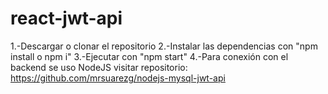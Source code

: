 # react-jwt-api
1.-Descargar o clonar el repositorio
2.-Instalar las dependencias con "npm install o npm i"
3.-Ejecutar con "npm start"
4.-Para conexión con el backend se uso NodeJS visitar repositorio: https://github.com/mrsuarezg/nodejs-mysql-jwt-api